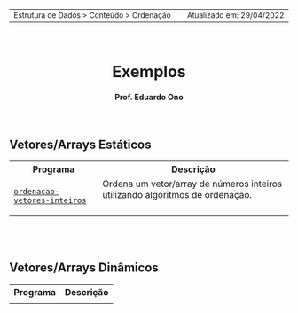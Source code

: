 <table>
<tr>
<td align="left" width="8000">
  <small>Estrutura de Dados > Conteúdo > Ordenação</small>
</td>
<td align="right">
  <small>Atualizado&nbsp;em:&nbsp;29/04/2022</small>
</td>
</tr>
</table>

<br>

<h1 align="center">
Exemplos
</h1>
<h4 align="center">
Prof. Eduardo Ono
</h4>

<br>

## Vetores/Arrays Estáticos

<table>
<tr>
  <th>Programa</th>
  <th>Descrição</th>
</tr>

<tr>
  <td valign="top">

  [`ordenacao-vetores-inteiros`](./ordenacao-vetor-inteiros/)

  </td>
  <td valign="top">
  Ordena um vetor/array de números inteiros utilizando algoritmos de ordenação.
  </td>
</tr>
</table>

<br>

<br>

## Vetores/Arrays Dinâmicos

<table>
<tr>
  <th>Programa</th>
  <th>Descrição</th>
</tr>

<tr>
  <td valign="top">

  </td>
  <td valign="top">
  </td>
</tr>
</table>
